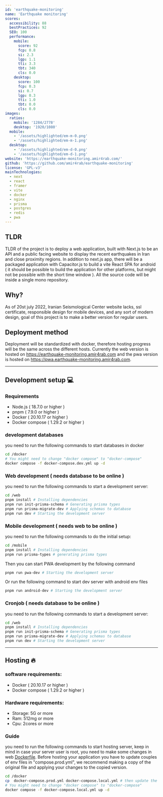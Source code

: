 ```yaml
---
id: 'earthquake-monitoring'
name: 'Earthquake monitoring'
scores:
  accessibility: 88
  bestPractices: 92
  SEO: 100
  performance:
    mobile:
      score: 92
      fcp: 0.8
      si: 2.3
      lgp: 1.1
      tti: 3.3
      tbt: 340
      cls: 0.0
    desktop:
      score: 100
      fcp: 0.3
      si: 0.7
      lgp: 0.3
      tti: 1.0
      tbt: 0.0
      cls: 0.0
images:
  ratios:
    mobile: '1284/2778'
    desktop: '1920/1080'
  mobile:
    - '/assets/highlighted/em-m-0.png'
    - '/assets/highlighted/em-m-1.png'
  desktop:
    - '/assets/highlighted/em-d-0.png'
    - '/assets/highlighted/em-d-1.png'
website: 'https://earthquake-monitoring.amir4rab.com/'
github: 'https://github.com/amir4rab/earthquake-monitoring'
license: 'GPL-v3'
mainTechnologies:
  - next
  - react
  - framer
  - vite
  - docker
  - nginx
  - prisma
  - postgres
  - redis
  - pwa
---
```


## TLDR

TLDR of the project is to deploy a web application, built with Next.js to be an API and a public facing website to display the recent earthquakes in Iran and close proximity regions. In addition to next.js app, there will be a packaged application with Capacitor.js to build a vite React SPA for android ( it should be possible to build the application for other platforms, but might not be possible with the short time window ). All the source code will be inside a single mono repository.

## Why?

As of 20st july 2022, Iranian Seismological Center website lacks, ssl certificate, responsible design for mobile devices, and any sort of modern design, goal of this project is to make a better version for regular users.

## Deployment method

Deployment will be standardized with docker, therefore hosting progress will be the same across the different hosts. Currently the web version is hosted on https://earthquake-monitoring.amir4rab.com and the pwa version is hosted on https://pwa.earthquake-monitoring.amir4rab.com.

---

## Development setup 💻

### Requirements

- Node.js ( 18.7.0 or higher )
- pnpm ( 7.9.0 or higher )
- Docker ( 20.10.17 or higher )
- Docker compose ( 1.29.2 or higher )

### development databases

you need to run the following commands to start databases in docker

```bash
cd /docker
# You might need to change "docker compose" to "docker-compose"
docker compose -f docker-compose.dev.yml up -d
```

### Web development ( needs database to be online )

you need to run the following commands to start a development server:

```bash
cd /web
pnpm install # Installing dependencies
pnpm run init-prisma-schema # Generating prisma types
pnpm run prisma-migrate-dev # Applying schemas to database
pnpm run dev # Starting the development server
```

### Mobile development ( needs web to be online )

you need to run the following commands to do the initial setup:

```bash
cd /mobile
pnpm install # Installing dependencies
pnpm run prisma-types # generating prisma types
```

Then you can start PWA development by the following command

```bash
pnpm run pwa-dev # Starting the development server
```

Or run the following command to start dev server with android env files

```bash
pnpm run android-dev # Starting the development server
```

### Cronjob ( needs database to be online )

you need to run the following commands to start a development server:

```bash
cd /web
pnpm install # Installing dependencies
pnpm run init-prisma-schema # Generating prisma types
pnpm run prisma-migrate-dev # Applying schemas to database
pnpm run dev # Starting the development server
```

---

## Hosting 🔥

### software requirements:

- Docker ( 20.10.17 or higher )
- Docker compose ( 1.29.2 or higher )

### Hardware requirements:

- Storage: 5G or more
- Ram: 512mg or more
- Cpu: 2cores or more

### Guide

you need to run the following commands to start hosting server, keep in mind in case your server user is root, you need to make some changes in web [Dockerfile](./web/Dockerfile). Before hosting your application you have to update couples of env files in "compose.prod.yml", we recommend making a copy of the original file and applying your changes to the copied version.

```bash
cd /docker
cp  docker-compose.prod.yml docker-compose.local.yml # then update the new file and add your env files
# You might need to change "docker compose" to "docker-compose"
docker compose -f docker-compose.local.yml up -d
```
